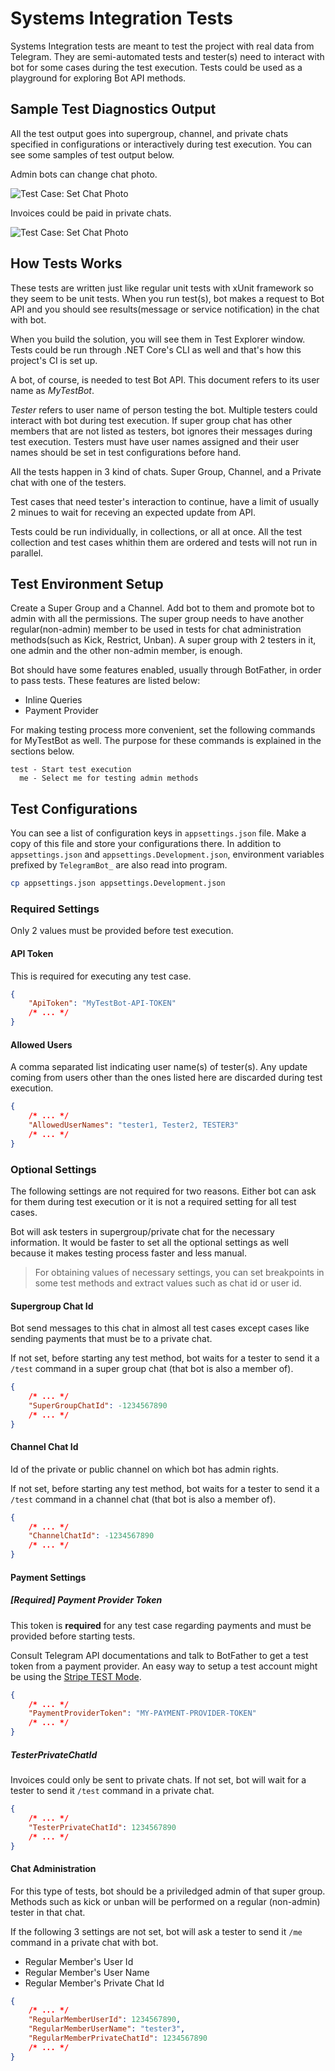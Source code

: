 # Systems Integration Tests

Systems Integration tests are meant to test the project with real data from Telegram. They are semi-automated tests and tester(s) need to interact with bot for some cases during the test execution. Tests could be used as a playground for exploring Bot API methods.

## Sample Test Diagnostics Output

All the test output goes into supergroup, channel, and private chats specified in configurations or interactively during test execution. You can see some samples of test output below.

Admin bots can change chat photo.

![Test Case: Set Chat Photo](./images/testcase-chatphoto.jpg)

Invoices could be paid in private chats.

![Test Case: Set Chat Photo](./images/testcase-payment.jpg)

## How Tests Works

These tests are written just like regular unit tests with xUnit framework so they seem to be unit tests. When you run test(s), bot makes a request to Bot API and you should see results(message or service notification) in the chat with bot.

When you build the solution, you will see them in Test Explorer window. Tests could be run through .NET Core's CLI as well and that's how this project's CI is set up.

A bot, of course, is needed to test Bot API. This document refers to its user name as _MyTestBot_.

_Tester_ refers to user name of person testing the bot. Multiple testers could interact with bot during
test execution. If super group chat has other members that are not listed as testers, bot ignores their
messages during test execution. Testers must have user names assigned and their user names should be set
in test configurations before hand.

All the tests happen in 3 kind of chats. Super Group, Channel, and a Private chat with one of the testers.

Test cases that need tester's interaction to continue, have a limit of usually 2 minues to wait for receving an expected update from API.

Tests could be run individually, in collections, or all at once. All the test collection and test cases whithin them are ordered and tests will not run in parallel.

## Test Environment Setup

Create a Super Group and a Channel. Add bot to them and promote bot to admin with all the permissions. The super group needs to have another regular(non-admin) member to be used in tests for chat administration methods(such as Kick, Restrict, Unban). A super group with 2 testers in it, one admin and the other non-admin member, is enough.

Bot should have some features enabled, usually through BotFather, in order to pass tests. These features are listed below:

- Inline Queries
- Payment Provider

For making testing process more convenient, set the following commands for MyTestBot as well. The purpose for these commands is explained in the sections below.

```text
test - Start test execution
  me - Select me for testing admin methods
```

## Test Configurations

You can see a list of configuration keys in `appsettings.json` file. Make a copy of this file and store your configurations there. In addition to `appsettings.json` and `appsettings.Development.json`, environment variables prefixed by `TelegramBot_` are also read into program.

```bash
cp appsettings.json appsettings.Development.json
```

### Required Settings

Only 2 values must be provided before test execution.

#### API Token

This is required for executing any test case.

```json
{
    "ApiToken": "MyTestBot-API-TOKEN"
    /* ... */
}
```

#### Allowed Users

A comma separated list indicating user name(s) of tester(s). Any update coming from users other than the ones listed here are discarded during test execution.

```json
{
    /* ... */
    "AllowedUserNames": "tester1, Tester2, TESTER3"
    /* ... */
}
```

### Optional Settings

The following settings are not required for two reasons. Either bot can ask for them during test execution or it is not a required setting for all test cases.

Bot will ask testers in supergroup/private chat for the necessary information. It would be faster to set all the optional settings as well because it makes testing process faster and less manual.

> For obtaining values of necessary settings, you can set breakpoints in some test methods and extract values such as chat id or user id.

#### Supergroup Chat Id

Bot send  messages to this chat in almost all test cases except cases like sending payments that must be to a private chat.

If not set, before starting any test method, bot waits for a tester to send it a `/test` command in a super group chat (that bot is also a member of).

```json
{
    /* ... */
    "SuperGroupChatId": -1234567890
    /* ... */
}
```

#### Channel Chat Id

Id of the private or public channel on which bot has admin rights.

If not set, before starting any test method, bot waits for a tester to send it a `/test` command in a channel chat (that bot is also a member of).

```json
{
    /* ... */
    "ChannelChatId": -1234567890
    /* ... */
}
```

#### Payment Settings

##### [Required] Payment Provider Token

This token is **required** for any test case regarding payments and must be provided before starting tests.

Consult Telegram API documentations and talk to BotFather to get a test token from a payment provider. An easy way to setup a test account might be using the [Stripe TEST Mode](https://core.telegram.org/bots/payments#testing-payments-the-stripe-test-mode-provider).

```json
{
    /* ... */
    "PaymentProviderToken": "MY-PAYMENT-PROVIDER-TOKEN"
    /* ... */
}
```

##### TesterPrivateChatId

Invoices could only be sent to private chats. If not set, bot will wait for a tester to send it `/test` command in a private chat.

```json
{
    /* ... */
    "TesterPrivateChatId": 1234567890
    /* ... */
}
```

#### Chat Administration

For this type of tests, bot should be a priviledged admin of that super group. Methods such as kick or unban will be performed on a regular (non-admin) tester in that chat.

If the following 3 settings are not set, bot will ask a tester to send it `/me` command in a private chat with bot.

- Regular Member's User Id
- Regular Member's User Name
- Regular Member's Private Chat Id

```json
{
    /* ... */
    "RegularMemberUserId": 1234567890,
    "RegularMemberUserName": "tester3",
    "RegularMemberPrivateChatId": 1234567890
    /* ... */
}
```
